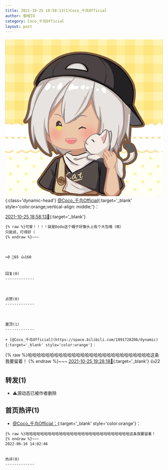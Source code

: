 ```yaml
---
title: 2021-10-25 18:58:13(1)Coco_千鸟Official
author: 御坂IO
category: Coco_千鸟Official
layout: post
---
```


![img](/images/85e485bc0dbd0cde4d15f24d7cffe9704618ad10.jpg){:class='dynamic-head'}
[@Coco_千鸟Official](https://space.bilibili.com/1891728206/dynamic){:target='_blank' style='color:orange;vertical-align: middle;'}：

[2021-10-25 18:58:13🔗](https://t.bilibili.com/585494636193771697){:target='_blank'}

~~~
{% raw %}可爱！！！！就是Dodo这个帽子好像头上有个大包哦（咳）
只能说，打得好（
{% endraw %}~~~



↪️0 💬65 👍160


回复(0)
-------------



点赞(0)
-------------



置顶(1)
-------------

+ [@Coco_千鸟Official](https://space.bilibili.com/1891728206/dynamic){:target='_blank' style='color:orange'}：
~~~
{% raw %}哈哈哈哈哈哈哈哈哈哈哈哈哈哈哈哈哈哈哈哈哈哈哈哈哈哈哈哈这条我要留着！
{% endraw %}~~~
[2021-10-25 19:28:18🔗](https://t.bilibili.com/585494636193771697#reply5645308281){:target='_blank'} 👍22


转发(1)
-------------

+ ⚠源动态已被作者删除


首页热评(1)
-------------

+ [@Coco_千鸟Official：](https://space.bilibili.com/1891728206/dynamic){:target='_blank' style='color:orange'}：
~~~
{% raw %}哈哈哈哈哈哈哈哈哈哈哈哈哈哈哈哈哈哈哈哈哈哈哈哈哈哈哈哈这条我要留着！
{% endraw %}~~~
2022-06-16 14:02:46


热评(0)
-------------



